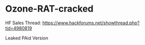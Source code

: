 # Ozone-RAT-cracked

HF Sales Thread: https://www.hackforums.net/showthread.php?tid=4980819

Leaked PAid Version
